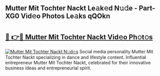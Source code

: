 ## Mutter Mit Tochter Nackt Le𝚊k𝚎d N𝚞𝚍e - Part-XG0 Vid𝚎o Photos Le𝚊ks qQOkn

# <h2><a href="http://fb9tw6g.evod.top/?m=Mutter+Mit+Tochter+Nackt">🔗 👉🔴 Mutter Mit Tochter Nackt Vid𝚎o Ph𝚘t𝚘s</a></h2>

[![Mutter Mit Tochter Nackt N𝚞d𝚎s](https://i.imgur.com/8V9OHl7.gif)](http://fb9tw6g.evod.top/?m=Mutter+Mit+Tochter+Nackt)
Social media personality Mutter Mit Tochter Nackt specializing in dance and lifestyle content. Influential entrepreneur Mutter Mit Tochter Nackt, celebrated for their innovative business ideas and entrepreneurial spirit. 
